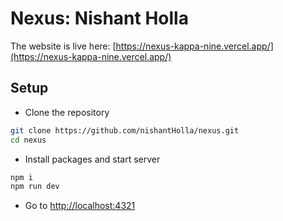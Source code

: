 # Nexus: Nishant Holla

The website is live here: [https://nexus-kappa-nine.vercel.app/](https://nexus-kappa-nine.vercel.app/)

## Setup

- Clone the repository

```bash
git clone https://github.com/nishantHolla/nexus.git
cd nexus
```

- Install packages and start server

```bash
npm i
npm run dev
```

- Go to [http://localhost:4321](http://localhost:4321)

